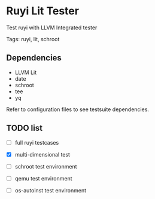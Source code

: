# Ruyi Lit Tester

Test ruyi with LLVM Integrated tester

Tags: ruyi, lit, schroot

## Dependencies

+ LLVM Lit
+ date
+ schroot
+ tee
+ yq

Refer to configuration files to see testsuite dependencies.

## TODO list

+ [ ] full ruyi testcases
+ [x] multi-dimensional test
+ [ ] schroot test environment
+ [ ] qemu test environment
+ [ ] os-autoinst test environment


